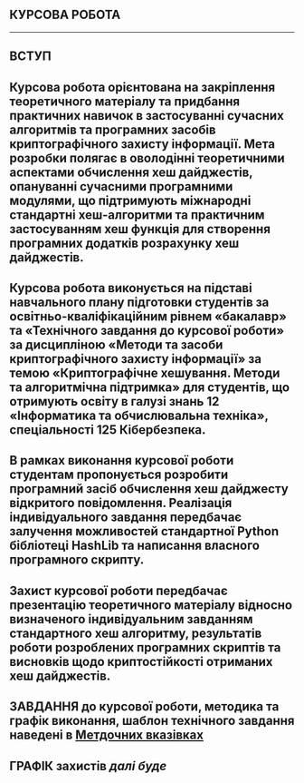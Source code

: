 ## **КУРСОВА РОБОТА**
***
## **ВСТУП**
## Курсова робота орієнтована на закріплення теоретичного матеріалу та придбання практичних навичок в застосуванні сучасних алгоритмів та програмних засобів криптографічного захисту інформації. Мета розробки полягає в оволодінні теоретичними аспектами обчислення хеш дайджестів, опануванні сучасними програмними модулями, що підтримують міжнародні стандартні хеш-алгоритми та практичним застосуванням хеш функція для створення програмних додатків розрахунку  хеш дайджестів.
## Курсова робота виконується на підставі навчального плану підготовки студентів за освітньо-кваліфікаційним рівнем «бакалавр» та «Технічного завдання до курсової роботи» за дисципліною «Методи та засоби криптографічного захисту інформації» за темою «Криптографічне хешування. Методи та алгоритмічна підтримка» для студентів, що отримують освіту в галузі знань 12 «Інформатика та обчислювальна техніка», спеціальності 125 Кібербезпека.
## В рамках виконання курсової роботи студентам пропонується розробити програмний засіб обчислення хеш дайджесту відкритого повідомлення. Реалізація індивідуального завдання передбачає залучення можливостей стандартної Python бібліотеці HashLib  та написання власного програмного скрипту.
## Захист курсової роботи передбачає презентацію теоретичного матеріалу відносно визначеного індивідуальним завданням  стандартного хеш алгоритму, результатів роботи розроблених програмних скриптів та висновків щодо криптостійкості отриманих хеш дайджестів.


## **ЗАВДАННЯ** до курсової роботи, методика та графік виконання, шаблон технічного завдання наведені в [**Метдочних вказівках**](2022_Curs_Work_Metod_.pdf)

## **ГРАФІК** захистів ***далі буде***
